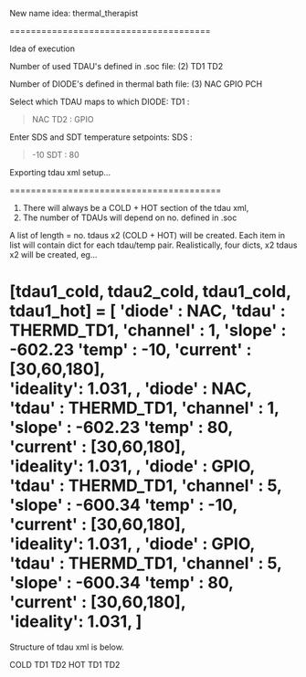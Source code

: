 New name idea: thermal_therapist

======================================

Idea of execution

Number of used TDAU's defined in .soc file: (2) 
TD1
TD2

Number of DIODE's defined in thermal bath file: (3) 
NAC
GPIO
PCH

Select which TDAU maps to which DIODE:
TD1 : 
> NAC
TD2 : 
> GPIO

Enter SDS and SDT temperature setpoints:
SDS : 
> -10
SDT : 
> 80

Exporting tdau xml setup...

========================================

1. There will always be a COLD + HOT section of the tdau xml,
2. The number of TDAUs will depend on no. defined in .soc

A list of length = no. tdaus x2 (COLD + HOT) will be created.
Each item in list will contain dict for each tdau/temp pair.
Realistically, four dicts, x2 tdaus x2 will be created, eg...

[tdau1_cold,  tdau2_cold, tdau1_cold, tdau1_hot] =
[
'diode'   : NAC, 
'tdau'    : THERMD_TD1,
'channel' : 1,
'slope'   : -602.23
'temp'    : -10,
'current' : [30,60,180],  
'ideality': 1.031,
,
'diode'   : NAC, 
'tdau'    : THERMD_TD1,
'channel' : 1,
'slope'   : -602.23
'temp'    : 80,
'current' : [30,60,180],  
'ideality': 1.031,
,
'diode'   : GPIO, 
'tdau'    : THERMD_TD1,
'channel' : 5,
'slope'   : -600.34
'temp'    : -10,
'current' : [30,60,180],  
'ideality': 1.031,
,
'diode'   : GPIO, 
'tdau'    : THERMD_TD1,
'channel' : 5,
'slope'   : -600.34
'temp'    : 80,
'current' : [30,60,180],  
'ideality': 1.031,
]
====================================

Structure of tdau xml is below.

COLD
    TD1
    TD2
HOT
    TD1
    TD2

